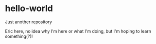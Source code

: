 # hello-world
Just another repository

Eric here, no idea why I'm here or what I'm doing, but I'm hoping to learn something(?)!

